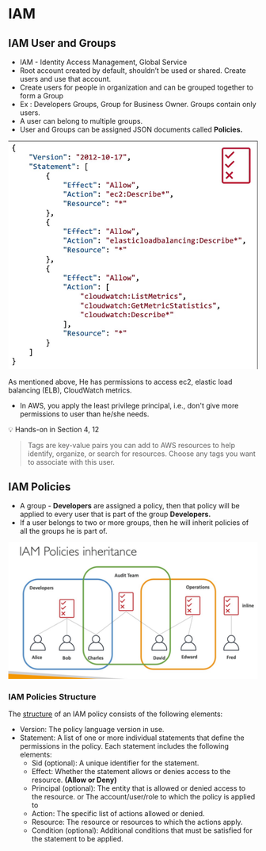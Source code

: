 # IAM

## IAM User and Groups

- IAM - Identity Access Management, Global Service
- Root account created by default, shouldn’t be used or shared. Create users and use that account.
- Create users for people in organization and can be grouped together to form a Group
- Ex : Developers Groups, Group for Business Owner. Groups contain only users.
- A user can belong to multiple groups.
- User and Groups can be assigned JSON documents called **Policies.**

![IAM JSON_Policy_Stucture](screenshots/IAM_JSO_Policy_Structure.jpg)

As mentioned above, He has permissions to access ec2, elastic load balancing (ELB), CloudWatch metrics.

- In AWS, you apply the least privilege principal, i.e., don't give more permissions to user than he/she needs.

<aside> 💡 Hands-on in Section 4, 12

</aside>

> Tags are key-value pairs you can add to AWS resources to help identify, organize, or search for resources. Choose any tags you want to associate with this user.

## IAM Policies

- A group - **Developers** are assigned a policy, then that policy will be applied to every user that is part of the group **Developers.**
- If a user belongs to two or more groups, then he will inherit policies of all the groups he is part of.

![IAM Policies Inhertiance](screenshots/IAM_policies_inheritance.jpg)

### IAM Policies Structure

The [structure](https://www.notion.so/IAM-and-AWS-CLI-a9f6167f3e2e474382da8a2de45373b1?pvs=21) of an IAM policy consists of the following elements:

- Version: The policy language version in use.
- Statement: A list of one or more individual statements that define the permissions in the policy. Each statement includes the following elements:
    - Sid (optional): A unique identifier for the statement.
    - Effect: Whether the statement allows or denies access to the resource. **(Allow or Deny)**
    - Principal (optional): The entity that is allowed or denied access to the resource. or The account/user/role to which the policy is applied to
    - Action: The specific list of actions allowed or denied.
    - Resource: The resource or resources to which the actions apply.
    - Condition (optional): Additional conditions that must be satisfied for the statement to be applied.